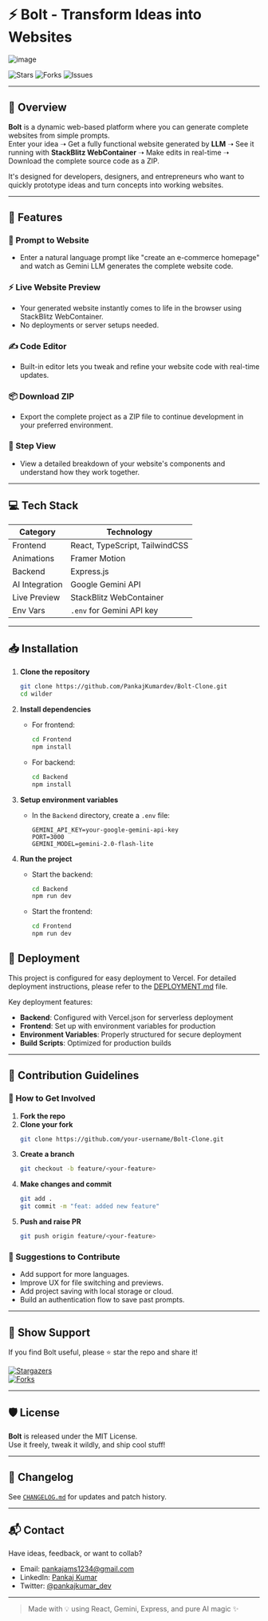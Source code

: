 # ⚡ Bolt - Transform Ideas into Websites
![image](https://github.com/user-attachments/assets/4bf19b29-3563-4a17-a788-d857c92138c4)



![Stars](https://img.shields.io/github/stars/PankajKumardev/Bolt-Clone?style=social)
![Forks](https://img.shields.io/github/forks/PankajKumardev/Bolt-Clone?style=social)
![Issues](https://img.shields.io/github/issues/PankajKumardev/Bolt-Clone)

---

## 🌟 Overview

**Bolt** is a dynamic web-based platform where you can generate complete websites from simple prompts.  
Enter your idea ➝ Get a fully functional website generated by **LLM** ➝ See it running with **StackBlitz WebContainer** ➝ Make edits in real-time ➝ Download the complete source code as a ZIP.

It's designed for developers, designers, and entrepreneurs who want to quickly prototype ideas and turn concepts into working websites.

---

## 🚀 Features

### 🧠 Prompt to Website

- Enter a natural language prompt like "create an e-commerce homepage" and watch as Gemini LLM generates the complete website code.

### ⚡ Live Website Preview

- Your generated website instantly comes to life in the browser using StackBlitz WebContainer.
- No deployments or server setups needed.

### ✍️ Code Editor

- Built-in editor lets you tweak and refine your website code with real-time updates.

### 📦 Download ZIP

- Export the complete project as a ZIP file to continue development in your preferred environment.

### 📁 Step View

- View a detailed breakdown of your website's components and understand how they work together.

---

## 💻 Tech Stack

| **Category**   | **Technology**                 |
| -------------- | ------------------------------ |
| Frontend       | React, TypeScript, TailwindCSS |
| Animations     | Framer Motion                  |
| Backend        | Express.js                     |
| AI Integration | Google Gemini API              |
| Live Preview   | StackBlitz WebContainer        |
| Env Vars       | `.env` for Gemini API key      |

---

## 📥 Installation

1. **Clone the repository**

   ```bash
   git clone https://github.com/PankajKumardev/Bolt-Clone.git
   cd wilder
   ```

2. **Install dependencies**

   - For frontend:
     ```bash
     cd Frontend
     npm install
     ```
   - For backend:
     ```bash
     cd Backend
     npm install
     ```

3. **Setup environment variables**

   - In the `Backend` directory, create a `.env` file:
     ```
     GEMINI_API_KEY=your-google-gemini-api-key
     PORT=3000
     GEMINI_MODEL=gemini-2.0-flash-lite
     ```

4. **Run the project**
   - Start the backend:
     ```bash
     cd Backend
     npm run dev
     ```
   - Start the frontend:
     ```bash
     cd Frontend
     npm run dev
     ```

## 🚀 Deployment

This project is configured for easy deployment to Vercel. For detailed deployment instructions, please refer to the [DEPLOYMENT.md](./DEPLOYMENT.md) file.

Key deployment features:

- **Backend**: Configured with Vercel.json for serverless deployment
- **Frontend**: Set up with environment variables for production
- **Environment Variables**: Properly structured for secure deployment
- **Build Scripts**: Optimized for production builds

---

## 🤝 Contribution Guidelines

### 🌱 How to Get Involved

1. **Fork the repo**
2. **Clone your fork**
   ```bash
   git clone https://github.com/your-username/Bolt-Clone.git
   ```
3. **Create a branch**
   ```bash
   git checkout -b feature/<your-feature>
   ```
4. **Make changes and commit**
   ```bash
   git add .
   git commit -m "feat: added new feature"
   ```
5. **Push and raise PR**
   ```bash
   git push origin feature/<your-feature>
   ```

### 📌 Suggestions to Contribute

- Add support for more languages.
- Improve UX for file switching and previews.
- Add project saving with local storage or cloud.
- Build an authentication flow to save past prompts.

---

## 🌟 Show Support

If you find Bolt useful, please ⭐ star the repo and share it!

[![Stargazers](https://img.shields.io/github/stars/PankajKumardev/bolt)](https://github.com/PankajKumardev/Bolt-Clone/stargazers)  
[![Forks](https://img.shields.io/github/forks/PankajKumardev/bolt)](https://github.com/PankajKumardev/Bolt-Clone/network/members)

---

## 🛡 License

**Bolt** is released under the MIT License.  
Use it freely, tweak it wildly, and ship cool stuff!

---

## 📖 Changelog

See [`CHANGELOG.md`](https://github.com/PankajKumardev/bolt-Clone/blob/main/CHANGELOG.md) for updates and patch history.

---

## 📬 Contact

Have ideas, feedback, or want to collab?

- Email: [pankajams1234@gmail.com](mailto:pankajams1234@gmail.com)
- LinkedIn: [Pankaj Kumar](https://www.linkedin.com/in/pankajkumardev0/)
- Twitter: [@pankajkumar_dev](https://x.com/pankajkumar_dev)

---

> Made with 💡 using React, Gemini, Express, and pure AI magic ✨
